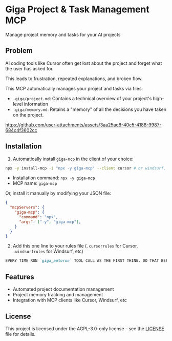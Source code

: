 # Giga Project & Task Management MCP

Manage project memory and tasks for your AI projects

## Problem

AI coding tools like Cursor often get lost about the project and forget what the user has asked for.

This leads to frustration, repeated explanations, and broken flow. 

This MCP automatically manages your project and tasks via files:

* `.giga/project.md`: Contains a technical overview of your project's high-level information
* `.giga/memory.md`: Retains a "memory" of all the decisions you have taken on the project.


https://github.com/user-attachments/assets/3aa25ae8-40c5-4188-9987-684c4f3602cc

## Installation

1. Automatically install `giga-mcp` in the client of your choice:

```sh
npx -y install-mcp -i "npx -y giga-mcp" --client cursor # or windsurf, cline, etc
```

* Installation command: `npx -y giga-mcp`
* MCP name: `giga-mcp`

Or, install it manually by modifying your JSON file:

```json
{
  "mcpServers": {
    "giga-mcp": {
      "command": "npx",
      "args": ["-y", "giga-mcp"],
    }
  }
}
```

2. Add this one line to your rules file (`.cursorrules` for Cursor, `.windsurfrules` for Windsurf, etc)

```md
EVERY TIME RUN `giga_autorun` TOOL CALL AS THE FIRST THING. DO THAT BEFORE DOING ANYTHING ELSE. STRICTLY FOLLOW ALL INSTRUCTIONS FROM THE RESULT FIRST!
```

## Features

* Automated project documentation management
* Project memory tracking and management
* Integration with MCP clients like Cursor, Windsurf, etc

## License

This project is licensed under the AGPL-3.0-only license - see the [LICENSE](LICENSE) file for details.
